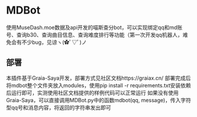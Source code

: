 # MDBot

使用MuseDash.moe数据及api开发的喵斯查分bot，可以实现绑定qq和md账号、查询b30、查询曲目信息、查询难度排行等功能（第一次开发qq机器人，难免会有不少bug，见谅ヽ(✿ﾟ▽ﾟ)ノ

## 部署

本插件基于Graia-Saya开发，部署方式见社区文档https://graiax.cn/
部署完成后将mdbot整个文件夹放入modules，使用pip install -r requirements.txt安装依赖后运行即可，实测使用社区文档提供的样例代码可以正常运行
如果没有使用Graia-Saya，可以直接调用MDBot.py中的函数mdbot(qq, message)，传入字符型qq号和消息内容，将返回的字符串发出即可
